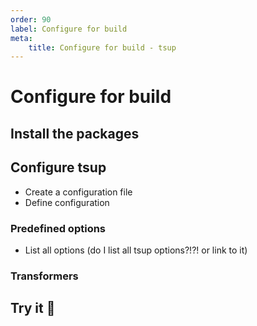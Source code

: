 ```yaml
---
order: 90
label: Configure for build
meta:
    title: Configure for build - tsup
---
```


# Configure for build

## Install the packages

## Configure tsup

- Create a configuration file
- Define configuration

### Predefined options

- List all options (do I list all tsup options?!?! or link to it)

### Transformers

## Try it :rocket:
